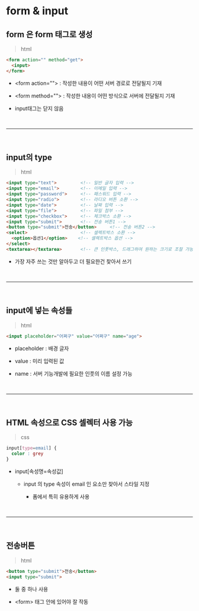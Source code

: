# form & input
form 은 form 태그로 생성
---
 > html
```html
<form action="" method="get">
  <input>
</form>
```
- \<form action=""> : 작성한 내용이 어떤 서버 경로로 전달될지 기재

- \<form method=""> : 작성한 내용이 어떤 방식으로 서버에 전달될지 기재
- input태그는 닫지 않음

<br>

---

<br>

input의 type
---
> html
```html
<input type="text">         <!-- 일반 글자 입력 -->
<input type="email">        <!-- 이메일 입력 -->
<input type="password">     <!-- 패스워드 입력 -->
<input type="radio">        <!-- 라디오 버튼 소환 -->
<input type="date">         <!-- 날짜 입력 -->
<input type="file">         <!-- 파일 첨부 -->
<input type="checkbox">     <!-- 체크박스 소환 -->
<input type="submit">       <!-- 전송 버튼1 -->
<button type="submit">전송</button>     <!-- 전송 버튼2 -->
<select>                    <!-- 셀렉트박스 소환 -->
  <option>옵션1</option>    <!-- 셀렉트박스 옵션 -->
</select>
<textarea></textarea>       <!-- 큰 인풋박스, 드래그하여 원하는 크기로 조절 가능, row="10" 속성으로 최초 크기 지정 가능 -->
```
- 가장 자주 쓰는 것만 알아두고 더 필요한건 찾아서 쓰기

<br>

---

<br>

input에 넣는 속성들
---
> html
```html
<input placeholder="어쩌구" value="어쩌구" name="age">
```
- placeholder : 배경 글자

- value : 미리 입력된 값

- name : 서버 기능개발에 필요한 인풋의 이름 설정 가능

<br>
 
---

<br>
 
HTML 속성으로 CSS 셀렉터 사용 가능
---
> css
```css
input[type=email] {
  color : grey
}
```
- input[속성명=속성값]

    - input 의 type 속성이 email 인 요소만 찾아서 스타일 지정 

        - 폼에서 특히 유용하게 사용

 
<br>
 
---
 
<br>
 
전송버튼
---
> html
```html
<button type="submit">전송</button>
<input type="submit">
```
- 둘 중 하나 사용

- \<form> 태그 안에 있어야 잘 작동

<br> 


